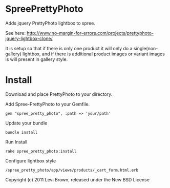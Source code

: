 SpreePrettyPhoto
================

Adds jquery PrettyPhoto lightbox to spree.  

See here: http://www.no-margin-for-errors.com/projects/prettyphoto-jquery-lightbox-clone/

It is setup so that if there is only one product it will only do a single(non-gallery) lightbox, and if there is additional product images or variant images is will present in gallery style.


Install
=======

Download and place PrettyPhoto to your directory. 

Add Spree-PrettyPhoto to your Gemfile.

    gem "spree_pretty_photo", :path => 'your/path'

Update your bundle

    bundle install

Run Install

    rake spree_pretty_photo:install  

Configure lightbox style

	/spree_pretty_photo/app/views/products/_cart_form.html.erb



Copyright (c) 2011 Levi Brown, released under the New BSD License
